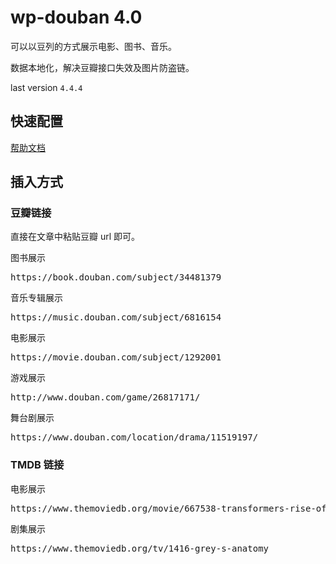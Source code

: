 # wp-douban 4.0

可以以豆列的方式展示电影、图书、音乐。

数据本地化，解决豆瓣接口失效及图片防盗链。

last version `4.4.4`

## 快速配置

[帮助文档](https://fatesinger.com/101050)

## 插入方式

### 豆瓣链接

直接在文章中粘贴豆瓣 url 即可。

图书展示

<pre data-type="shortcode">https://book.douban.com/subject/34481379</pre>

音乐专辑展示

<pre data-type="shortcode">https://music.douban.com/subject/6816154</pre>

电影展示

<pre data-type="shortcode">https://movie.douban.com/subject/1292001</pre>

游戏展示

<pre data-type="shortcode">http://www.douban.com/game/26817171/</pre>

舞台剧展示

<pre data-type="shortcode">https://www.douban.com/location/drama/11519197/</pre>

### TMDB 链接

电影展示

<pre data-type="shortcode">https://www.themoviedb.org/movie/667538-transformers-rise-of-the-beasts</pre>

剧集展示

<pre data-type="shortcode">https://www.themoviedb.org/tv/1416-grey-s-anatomy</pre>
